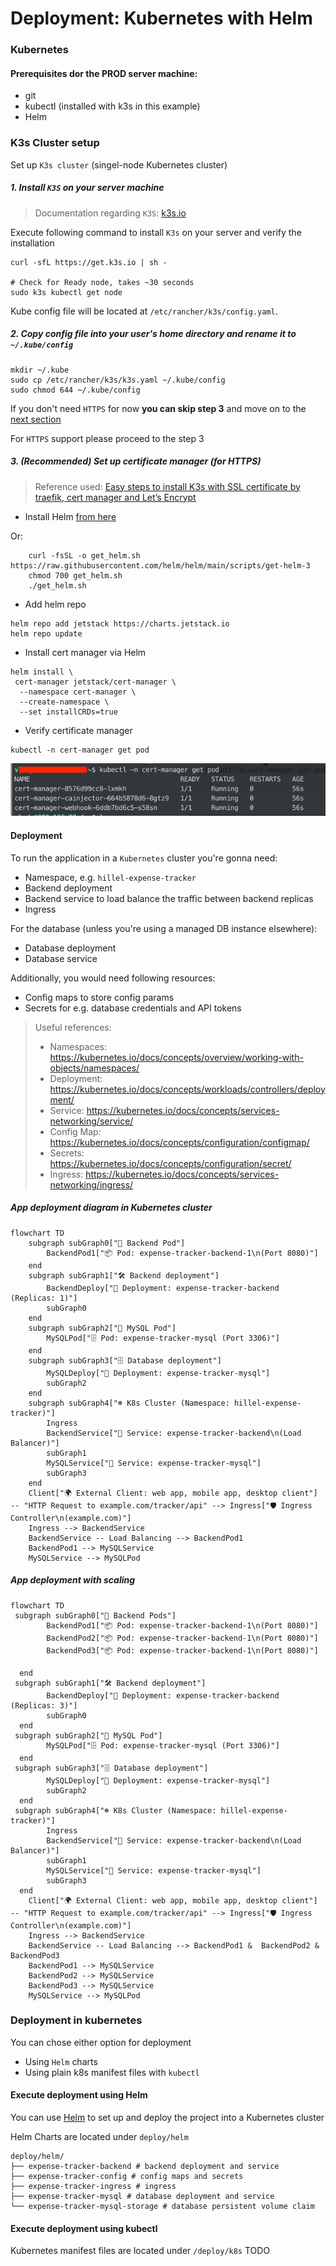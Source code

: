 # Deployment: Kubernetes with Helm

### Kubernetes
#### Prerequisites dor the PROD server machine:
- git
- kubectl (installed with k3s in this example)
- Helm


### K3s Cluster setup
Set up `K3s cluster` (singel-node Kubernetes cluster)

##### 1. Install `K3S`  on your server machine

>  Documentation regarding `K3S`: [k3s.io](https://k3s.io/)


Execute following command to install `K3s` on your server and verify the installation
```shell
curl -sfL https://get.k3s.io | sh - 

# Check for Ready node, takes ~30 seconds 
sudo k3s kubectl get node 
```

Kube config file will be located at `/etc/rancher/k3s/config.yaml`.

##### 2. Copy config file into your user's home directory and rename it to `~/.kube/config`
```shell
mkdir ~/.kube
sudo cp /etc/rancher/k3s/k3s.yaml ~/.kube/config
sudo chmod 644 ~/.kube/config
```

If you don't need `HTTPS` for now **you can skip step 3** and move on to the  [next
section](#deployment)


For `HTTPS` support please proceed to the step 3

##### 3. (Recommended) Set up certificate manager (for HTTPS)
> Reference used: [Easy steps to install K3s with SSL certificate by traefik, cert manager and Let’s Encrypt](https://levelup.gitconnected.com/easy-steps-to-install-k3s-with-ssl-certificate-by-traefik-cert-manager-and-lets-encrypt-d74947fe7a8)

- Install Helm [from here](https://helm.sh/docs/intro/install/)

Or:
```shell
    curl -fsSL -o get_helm.sh https://raw.githubusercontent.com/helm/helm/main/scripts/get-helm-3
    chmod 700 get_helm.sh
    ./get_helm.sh
```
- Add helm repo
```shell
helm repo add jetstack https://charts.jetstack.io
helm repo update
```
- Install cert manager via Helm
```shell
helm install \
 cert-manager jetstack/cert-manager \
  --namespace cert-manager \
  --create-namespace \
  --set installCRDs=true
```
- Verify certificate manager
```shell
kubectl -n cert-manager get pod
```
![](./docs/assets/cert-man-verify.png)


#### Deployment

To run the application in a `Kubernetes` cluster you're gonna need:
- Namespace, e.g. `hillel-expense-tracker`
- Backend deployment
- Backend service to load balance the traffic between backend replicas
- Ingress

For the database (unless you're using a managed DB instance elsewhere):
- Database deployment
- Database service

Additionally, you would need following resources:
- Config maps to store config params
- Secrets for e.g. database credentials and API tokens

> Useful references:
> - Namespaces: https://kubernetes.io/docs/concepts/overview/working-with-objects/namespaces/
> - Deployment: https://kubernetes.io/docs/concepts/workloads/controllers/deployment/
> - Service: https://kubernetes.io/docs/concepts/services-networking/service/
> - Config Map: https://kubernetes.io/docs/concepts/configuration/configmap/
> - Secrets: https://kubernetes.io/docs/concepts/configuration/secret/
> - Ingress: https://kubernetes.io/docs/concepts/services-networking/ingress/

##### App deployment diagram in Kubernetes cluster
```mermaid
flowchart TD
    subgraph subGraph0["🔄 Backend Pod"]
        BackendPod1["📦 Pod: expense-tracker-backend-1\n(Port 8080)"]
    end
    subgraph subGraph1["🛠️ Backend deployment"]
        BackendDeploy["🚀 Deployment: expense-tracker-backend (Replicas: 1)"]
        subGraph0
    end
    subgraph subGraph2["🔄 MySQL Pod"]
        MySQLPod["🗄️ Pod: expense-tracker-mysql (Port 3306)"]
    end
    subgraph subGraph3["🗄️ Database deployment"]
        MySQLDeploy["📀 Deployment: expense-tracker-mysql"]
        subGraph2
    end
    subgraph subGraph4["☸️ K8s Cluster (Namespace: hillel-expense-tracker)"]
        Ingress
        BackendService["🔄 Service: expense-tracker-backend\n(Load Balancer)"]
        subGraph1
        MySQLService["🔄 Service: expense-tracker-mysql"]
        subGraph3
    end
    Client["🌍 External Client: web app, mobile app, desktop client"] -- "HTTP Request to example.com/tracker/api" --> Ingress["🛡️ Ingress Controller\n(example.com)"]
    Ingress --> BackendService
    BackendService -- Load Balancing --> BackendPod1
    BackendPod1 --> MySQLService
    MySQLService --> MySQLPod

```

##### App deployment with scaling
```mermaid
flowchart TD
 subgraph subGraph0["🔄 Backend Pods"]
        BackendPod1["📦 Pod: expense-tracker-backend-1\n(Port 8080)"]
        BackendPod2["📦 Pod: expense-tracker-backend-1\n(Port 8080)"]
        BackendPod3["📦 Pod: expense-tracker-backend-1\n(Port 8080)"]

  end
 subgraph subGraph1["🛠️ Backend deployment"]
        BackendDeploy["🚀 Deployment: expense-tracker-backend (Replicas: 3)"]
        subGraph0
  end
 subgraph subGraph2["🔄 MySQL Pod"]
        MySQLPod["🗄️ Pod: expense-tracker-mysql (Port 3306)"]
  end
 subgraph subGraph3["🗄️ Database deployment"]
        MySQLDeploy["📀 Deployment: expense-tracker-mysql"]
        subGraph2
  end
 subgraph subGraph4["☸️️ K8s Cluster (Namespace: hillel-expense-tracker)"]
        Ingress
        BackendService["🔄 Service: expense-tracker-backend\n(Load Balancer)"]
        subGraph1
        MySQLService["🔄 Service: expense-tracker-mysql"]
        subGraph3
  end
    Client["🌍 External Client: web app, mobile app, desktop client"] -- "HTTP Request to example.com/tracker/api" --> Ingress["🛡️ Ingress Controller\n(example.com)"]
    Ingress --> BackendService
    BackendService -- Load Balancing --> BackendPod1 &  BackendPod2 & BackendPod3
    BackendPod1 --> MySQLService
    BackendPod2 --> MySQLService
    BackendPod3 --> MySQLService
    MySQLService --> MySQLPod
```

### Deployment in kubernetes

You can chose either option for deployment
- Using `Helm` charts
- Using plain k8s manifest files with `kubectl`

#### Execute deployment using Helm
You can use [Helm](https://helm.sh/) to set up and deploy the project into a Kubernetes cluster

Helm Charts are located under `deploy/helm`
```shell
deploy/helm/
├── expense-tracker-backend # backend deployment and service
├── expense-tracker-config # config maps and secrets
├── expense-tracker-ingress # ingress
├── expense-tracker-mysql # database deployment and service
└── expense-tracker-mysql-storage # database persistent volume claim
```

#### Execute deployment using kubectl

Kubernetes manifest files are located under `/deploy/k8s`
TODO